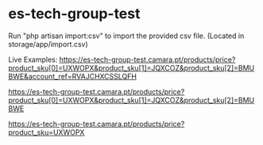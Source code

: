 # es-tech-group-test

Run "php artisan import:csv" to import the provided csv file.
(Located in storage/app/import.csv)



Live Examples:
https://es-tech-group-test.camara.pt/products/price?product_sku[0]=UXWOPX&product_sku[1]=JQXCOZ&product_sku[2]=BMUBWE&account_ref=RVAJCHXCSSLQFH

https://es-tech-group-test.camara.pt/products/price?product_sku[0]=UXWOPX&product_sku[1]=JQXCOZ&product_sku[2]=BMUBWE

https://es-tech-group-test.camara.pt/products/price?product_sku=UXWOPX
